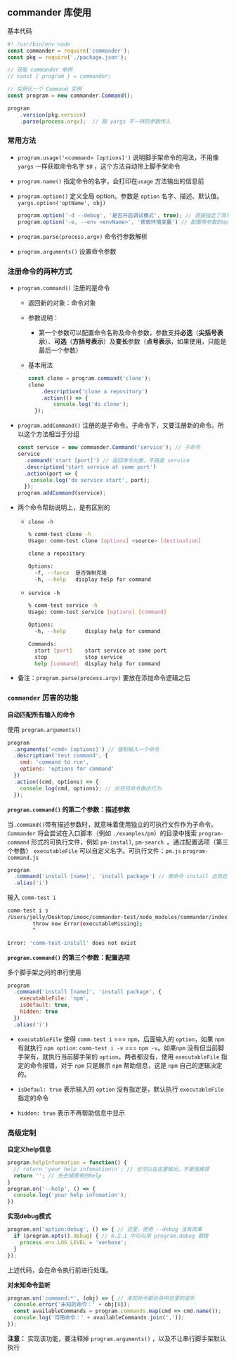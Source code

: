 ## commander 库使用

基本代码

```javascript
#! /usr/bin/env node
const commander = require('commander');
const pkg = require('./package.json');

// 获取 commander 单例
// const { program } = commander;

// 实例化一个 Command 实例
const program = new commander.Command();

program
    .version(pkg.version)
    .parse(process.argv);  // 跟 yargs 不一样的参数传入
```

### 常用方法

- `program.usage('<command> [options]')` 说明脚手架命令的用法，不用像 `yargs` 一样获取命令名字 `$0` ，这个方法自动带上脚手架命令

- `program.name()` 指定命令的名字，会打印在`usage` 方法输出的信息前

- `program.option()` 定义全局 option。参数是 `option` 名字、描述、默认值。`yargs.option('optName', obj)` 

  ```javascript
  program.option('-d --debug', '是否开启调试模式', true); // 直接指定了简写和全称
  program.option('-e, --env <envName>', '获取环境变量') // 配置带参数的option
  ```

- `program.parse(process.argv)` 命令行参数解析

- `program.arguments()` 设置命令参数 

### 注册命令的两种方式

- `program.command()` 注册的是命令

  - 返回新的对象：命令对象

  - 参数说明：

    - 第一个参数可以配置命令名称及命令参数，参数支持**必选**（**尖括号表示**）、**可选**（**方括号表示**）及**变长**参数（**点号表示**，如果使用，只能是最后一个参数）

  - 基本用法

    ```javascript
    const clone = program.command('clone');
    clone
    	.description('clone a repository')
    	.action(() => {
    		console.log('do clone');
      });
    ```

- `program.addCommand()` 注册的是子命令。子命令下，又要注册新的命令。所以这个方法相当于分组

  ```javascript
  const service = new commander.Command('service'); // 子命令
  service
    .command('start [port]') // 返回命令对象，不再是 service
    .description('start service at some port')
    .action(port => {
      console.log('do service start', port);
    });
  program.addCommand(service);
  ```

- 两个命令帮助说明上，是有区别的

  - `clone -h`

    ```bash
    % comm-test clone -h
    Usage: comm-test clone [options] <source> [destination]
    
    clone a repository
    
    Options:
      -f, --force  是否强制克隆
      -h, --help   display help for command
    ```

  - `service -h`

    ```bash
    % comm-test service -h
    Usage: comm-test service [options] [command]
    
    Options:
      -h, --help      display help for command
    
    Commands:
      start [port]    start service at some port
      stop            stop service
      help [command]  display help for command
    ```

- 备注：`program.parse(process.argv)` 要放在添加命令逻辑之后

### `commander` 厉害的功能

**自动匹配所有输入的命令**

使用 `program.arguments()`

```javascript
program
  .arguments('<cmd> [options]') // 强制输入一个命令
  .description('test command', {
    cmd: 'command to run',
    options: 'options for command'
  })
  .action((cmd, options) => {
    console.log(cmd, options); // 对任何命令做出行为
  });
```

**`program.command()` 的第二个参数：描述参数**

当`.command()`带有描述参数时，就意味着使用独立的可执行文件作为子命令。`Commander` 将会尝试在入口脚本（例如 `./examples/pm`）的目录中搜索 `program-command` 形式的可执行文件，例如 `pm-install`, `pm-search `。通过配置选项（第三个参数） `executableFile` 可以自定义名字。可执行文件：`pm.js` `program-command.js`

```javascript
program
  .command('install [name]', 'install package') // 使命令 install 出现在 --help 信息中
  .alias('i')
```

输入 `comm-test i`

```bash
comm-test i s
/Users/jolly/Desktop/imooc/commander-test/node_modules/commander/index.js:925
        throw new Error(executableMissing);
        ^

Error: 'comm-test-install' does not exist
```

**`program.command()` 的第三个参数：配置选项**

多个脚手架之间的串行使用

```javascript
program
  .command('install [name]', 'install package', {
    executableFile: 'npm',
    isDefault: true,
  	hidden: true
  })
  .alias('i')
```

- `executableFile` 使得 `comm-test i` === `npm`，后面输入的 `option`，如果 `npm` 有就执行 `npm option`:  `comm-test i -v` === `npm -v`。如果`npm` 没有但当前脚手架有，就执行当前脚手架的 `option`。两者都没有，使用 `executableFile` 指定的命令报错，对于 `npm` 只是展示 `npm` 帮助信息，这是 `npm` 自己的逻辑决定的。

- `isDefaul: true` 表示输入的 `option` 没有指定是，默认执行 `executableFile` 指定的命令
- `hidden: true` 表示不再帮助信息中显示

### 高级定制

**自定义help信息**

```javascript
program.helpInformation = function() {
  // return 'your help infomation\n'; // 也可以在这里输出，不是很推荐
  return ''; // 先去掉原来的help
}
program.on('--help', () => {
  console.log('your help infomation');
})
```

**实现debug模式**

```javascript
program.on('option:debug', () => { // 这里，使用 --debug 没有效果
  if (program.opts().debug) { // 6.2.1 中可以用 program.debug 替换
    process.env.LOG_LEVEL = 'verbose';
  }
});
```

上述代码，会在命令执行前进行处理。

**对未知命令监听**

```javascript
program.on('command:*', (obj) => { // 未知命令都会命中这里的监听
  console.error('未知的命令：' + obj[0]);
  const availableCommands = program.commands.map(cmd => cmd.name());
  console.log('可用命令：' + availableCommands.join(','));
});
```

**注意：** 实现该功能，要注释掉 `program.arguments()` ，以及不让串行脚手架默认执行



